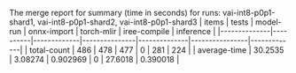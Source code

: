 The merge report for summary (time in seconds) for runs: vai-int8-p0p1-shard1, vai-int8-p0p1-shard2, vai-int8-p0p1-shard3
| items        |    tests |   model-run |   onnx-import |   torch-mlir |   iree-compile |   inference |
|--------------|----------|-------------|---------------|--------------|----------------|-------------|
| total-count  | 486      |   478       |    477        |            0 |       281      |  224        |
| average-time |  30.2535 |     3.08274 |      0.902969 |            0 |        27.6018 |    0.390018 |
